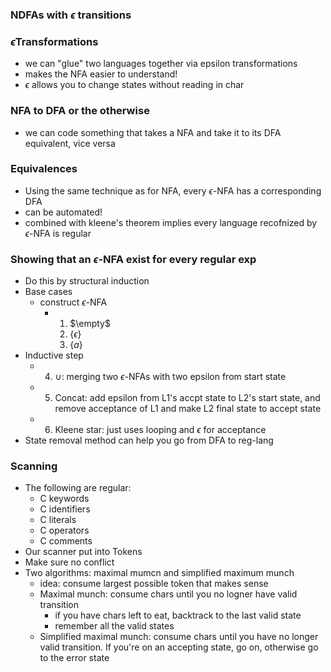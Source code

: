 ### NDFAs with $\epsilon$ transitions

### $\epsilon$Transformations

- we can "glue" two languages together via epsilon transformations
- makes the NFA easier to understand!
- $\epsilon$ allows you to change states without reading in char

### NFA to DFA or the otherwise

- we can code something that takes a NFA and take it to its DFA equivalent, vice versa

### Equivalences

- Using the same technique as for NFA, every $\epsilon$-NFA has a corresponding DFA
- can be automated!
- combined with kleene's theorem implies every language recofnized by $\epsilon$-NFA is regular

### Showing that an $\epsilon$-NFA exist for every regular exp

- Do this by structural induction
- Base cases
  - construct $\epsilon​$-NFA
    - 1. $\empty$
      2. $\{\epsilon\}$
      3. $\{a\}$
- Inductive step
  - 4. $\cup$: merging two  $\epsilon$-NFAs with two epsilon from start state
  - 5. Concat: add epsilon from L1's accpt state to L2's start state, and remove acceptance of L1 and make L2 final state to accept state
  - 6. Kleene star: just uses looping and $\epsilon$ for acceptance
- State removal method can help  you go from DFA to reg-lang



### Scanning

- The following are regular:
  - C keywords
  - C identifiers
  - C literals
  - C operators
  - C comments
- Our scanner put into Tokens
- Make sure no conflict
- Two algorithms: maximal mumcn and simplified maximum munch
  - idea: consume largest possible token that makes sense
  - Maximal munch: consume chars until you no logner have valid transition
    - if you have chars left to eat, backtrack to the last valid state
    - remember all the valid states
  - Simplified maximal munch: consume chars until you have no longer valid transition. If you're on an accepting state, go on, otherwise go to the error state
